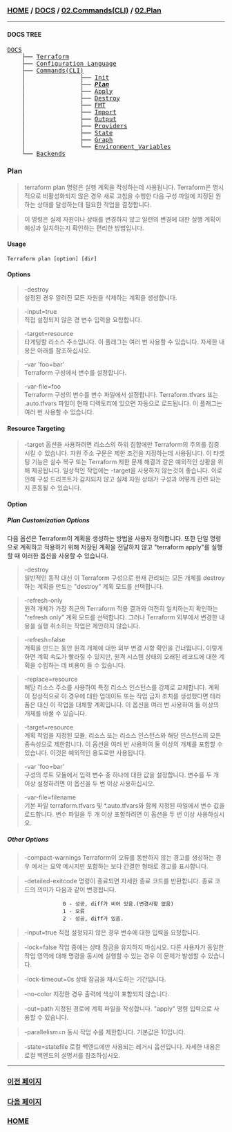 ### [HOME](https://github.com/MZCMSC/Terraform/blob/main/README.md) / [DOCS](https://github.com/MZCMSC/Terraform/blob/main/DOCS/README.md) / [02.Commands(CLI)](https://github.com/MZCMSC/Terraform/blob/main/DOCS/02_Commands(CLI)/README.md) / [02.Plan](https://github.com/MZCMSC/Terraform/blob/main/DOCS/02_Commands(CLI)/02_Plan/README.md)

---

#### DOCS TREE

<pre>
<a href = "https://github.com/MZCMSC/Terraform/blob/main/DOCS/README.md">DOCS</a>
    ├── <a href = "https://github.com/MZCMSC/Terraform/blob/main/DOCS/00_Terraform/README.md">Terraform</a>
    ├── <a href = "https://github.com/MZCMSC/Terraform/blob/main/DOCS/01_Configuration_Language/README.md">Configuration Language</a>
    ├── <a href ="https://github.com/MZCMSC/Terraform/blob/main/DOCS/02_Commands(CLI)/README.md">Commands(CLI)</a>
    │               ├── <a href = "https://github.com/MZCMSC/Terraform/blob/main/DOCS/02_Commands(CLI)/01_Init/README.md">Init</a>
    │               ├── <i><b><a href = "https://github.com/MZCMSC/Terraform/blob/main/DOCS/02_Commands(CLI)/02_Plan/README.md">Plan</a></b></i>
    │               ├── <a href = "https://github.com/MZCMSC/Terraform/blob/main/DOCS/02_Commands(CLI)/03_Apply/README.md">Apply</a>
    │               ├── <a href = "https://github.com/MZCMSC/Terraform/blob/main/DOCS/02_Commands(CLI)/04_Destroy/README.md">Destroy</a>
    │               ├── <a href = "https://github.com/MZCMSC/Terraform/blob/main/DOCS/02_Commands(CLI)/05_FMT/README.md">FMT</a>
    │               ├── <a href = "https://github.com/MZCMSC/Terraform/blob/main/DOCS/02_Commands(CLI)/06_Import/README.md">Import</a>
    │               ├── <a href = "https://github.com/MZCMSC/Terraform/blob/main/DOCS/02_Commands(CLI)/07_Output/README.md">Output</a>
    │               ├── <a href = "https://github.com/MZCMSC/Terraform/blob/main/DOCS/02_Commands(CLI)/08_Providers/README.md">Providers</a>
    │               ├── <a href = "https://github.com/MZCMSC/Terraform/blob/main/DOCS/02_Commands(CLI)/09_State/README.md">State</a>
    │               ├── <a href = "https://github.com/MZCMSC/Terraform/blob/main/DOCS/02_Commands(CLI)/10_Graph/README.md">Graph</a>
    │               └── <a href = "https://github.com/MZCMSC/Terraform/blob/main/DOCS/02_Commands(CLI)/11_Environment_Variables/README.md">Environment_Variables</a>
    └── <a href = "https://github.com/MZCMSC/Terraform/blob/main/DOCS/04_Backends/README.md">Backends</a>
</pre>

### Plan

> terraform plan 명령은 실행 계획을 작성하는데 사용됩니다. Terraform은 명시적으로 비활성화되지 않은 경우 새로 고침을 수행한 다음 구성 파일에 지정된 원하는 상태를 달성하는데 필요한 작업을 결정합니다.

> 이 명령은 실제 자원이나 상태를 변경하지 않고 일련의 변경에 대한 실행 계획이 예상과 일치하는지 확인하는 편리한 방법입니다.

#### Usage

```
Terraform plan [option] [dir]
```

#### Options

> -destroy  
> 설정된 경우 알려진 모든 자원을 삭제하는 계획을 생성합니다.

> -input=true  
> 직접 설정되지 않은 경 변수 입력을 요청합니다.

> -target=resource  
> 타게팅할 리소스 주소입니다. 이 플래그는 여러 번 사용할 수 있습니다. 자세한 내용은 아래를 참조하십시오.

> -var 'foo=bar'  
> Terraform 구성에서 변수를 설정합니다.

> -var-file=foo  
> Terraform 구성의 변수를 변수 파일에서 설정합니다. Terraform.tfvars 또는 .auto.tfvars 파일이 현재 디렉토리에 있으면 자동으로 로드됩니다. 이 플래그는 여러 번 사용할 수 있습니다.

#### Resource Targeting

> -target 옵션을 사용하려면 리소스의 하위 집합에만 Terraform의 주의를 집중시킬 수 있습니다. 자원 주소 구문은 제한 조건을 지정하는데 사용됩니다. 이 타겟팅 기능은 실수 복구 또는 Terraform 제한 문제 해결과 같은 예외적인 상황을 위해 제공됩니다. 일상적인 작업에는 -target을 사용하지 않는것이 좋습니다. 이로 인해 구성 드리프트가 감지되지 않고 실제 자원 상태가 구성과 어떻게 관련 되는지 혼동될 수 있습니다.

#### Option

##### Plan Customization Options

다음 옵션은 Terraform이 계획을 생성하는 방법을 사용자 정의합니다. 또한 단일 명령으로 계획하고 적용하기 위해 저장된 계획을 전달하지 않고 "terraform apply"를 실행할 때 이러한 옵션을 사용할 수 있습니다.

> -destroy  
> 일반적인 동작 대신 이 Terraform 구성으로 현재 관리되는 모든 개체를 destroy하는 계획을 만드는 "destroy" 계획 모드를 선택합니다.

> -refresh-only  
> 원격 개체가 가장 최근의 Terraform 적용 결과와 여전히 일치하는지 확인하는 "refresh only" 계획 모드를 선택합니다. 그러나 Terraform 외부에서 변경한 내용을 실행 취소하는 작업은 제안하지 않습니다.

> -refresh=false  
> 계획을 만드는 동안 원격 개체에 대한 외부 변경 사항 확인을 건너뜁니다. 이렇게 하면 계획 속도가 빨라질 수 있지만, 원격 시스템 상태의 오래된 레코드에 대한 계획을 수립하는 데 비용이 들 수 있습니다.

> -replace=resource  
> 해당 리소스 주소를 사용하여 특정 리소스 인스턴스를 강제로 교체합니다. 계획이 정상적으로 이 경우에 대한 업데이트 또는 작업 금지 조치를 생성했다면 테라폼은 대신 이 작업을 대체할 계획입니다. 이 옵션을 여러 번 사용하여 둘 이상의 개체를 바꿀 수 있습니다.

> -target=resource  
> 계획 작업을 지정된 모듈, 리소스 또는 리소스 인스턴스와 해당 인스턴스의 모든 종속성으로 제한합니다. 이 옵션을 여러 번 사용하여 둘 이상의 개체를 포함할 수 있습니다. 이것은 예외적인 용도로만 사용됩니다.

> -var 'foo=bar'  
> 구성의 루트 모듈에서 입력 변수 중 하나에 대한 값을 설정합니다. 변수를 두 개 이상 설정하려면 이 옵션을 두 번 이상 사용하십시오.

> -var-file=filename  
> 기본 파일 terraform.tfvars 및 \*.auto.tfvars와 함께 지정된 파일에서 변수 값을 로드합니다. 변수 파일을 두 개 이상 포함하려면 이 옵션을 두 번 이상 사용하십시오.

##### Other Options

> -compact-warnings Terraform이 오류를 동반하지 않는 경고를 생성하는 경우 에서는 요약 메시지만 포함하는 보다 간결한 형태로 경고를 표시합니다.

> -detailed-exitcode 명령이 종료되면 자세한 종료 코드를 반환합니다. 종료 코드의 의미가 다음과 같이 변경됩니다.

                      0 - 성공, diff가 비어 있음.(변경사항 없음)
                      1 - 오류
                      2 - 성공, diff가 있음.

> -input=true 직접 설정되지 않은 경우 변수에 대한 입력을 요청합니다.

> -lock=false 작업 중에는 상태 잠금을 유지하지 마십시오. 다른 사용자가 동일한 작업 영역에 대해 명령을 동시에 실행할 수 있는 경우 이 문제가 발생할 수 있습니다.

> -lock-timeout=0s 상태 잠금을 재시도하는 기간입니다.

> -no-color 지정한 경우 출력에 색상이 포함되지 않습니다.

> -out=path 지정된 경로에 계획 파일을 작성합니다. "apply" 명령 입력으로 사용할 수 있습니다.

> -parallelism=n 동시 작업 수를 제한합니다. 기본값은 10입니다.

> -state=statefile 로컬 백엔드에만 사용되는 레거시 옵션입니다. 자세한 내용은 로컬 백엔드의 설명서를 참조하십시오.

---

### [이전 페이지](https://github.com/MZCMSC/Terraform/blob/main/DOCS/02_Commands(CLI)/01_Init/README.md)

### [다음 페이지](https://github.com/MZCMSC/Terraform/blob/main/DOCS/02_Commands(CLI)/03_Apply/README.md)

### [HOME](https://github.com/MZCMSC/Terraform/blob/main/README.md)
